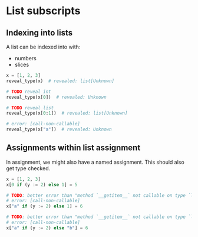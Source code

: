 # List subscripts

## Indexing into lists

A list can be indexed into with:

- numbers
- slices

```py
x = [1, 2, 3]
reveal_type(x)  # revealed: list[Unknown]

# TODO reveal int
reveal_type(x[0])  # revealed: Unknown

# TODO reveal list
reveal_type(x[0:1])  # revealed: list[Unknown]

# error: [call-non-callable]
reveal_type(x["a"])  # revealed: Unknown
```

## Assignments within list assignment

In assignment, we might also have a named assignment. This should also get type checked.

```py
x = [1, 2, 3]
x[0 if (y := 2) else 1] = 5

# TODO: better error than "method `__getitem__` not callable on type `list`"
# error: [call-non-callable]
x["a" if (y := 2) else 1] = 6

# TODO: better error than "method `__getitem__` not callable on type `list`"
# error: [call-non-callable]
x["a" if (y := 2) else "b"] = 6
```
